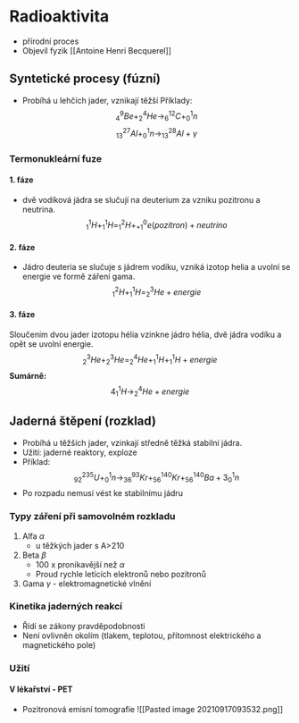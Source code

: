 
# Radioaktivita
- přírodní proces
- Objevil fyzik [[Antoine Henri Becquerel]]

## Syntetické procesy (fúzní)
- Probíhá u lehčích jader, vznikají těžší
Příklady:
$$ ^9_4Be + ^4_2He \rightarrow ^{12}_6C + ^1_0n $$
$$ ^{27}_{13}Al + ^1_0n \rightarrow ^{28}_13Al + \gamma $$

### Termonukleární fuze
#### 1. fáze
- dvě vodíková jádra se slučují na deuterium za vzniku pozitronu a neutrina.
$$ ^1_1H + ^1_1H = ^2_1H + ^0_{+1}e (pozitron) + neutrino $$
#### 2. fáze
- Jádro deuteria se slučuje s jádrem vodíku, vzniká izotop helia a uvolní se energie ve formě záření gama.
$$ ^2_1H + ^1_1H = ^3_2He + energie $$
#### 3. fáze
Sloučením dvou jader izotopu hélia vzinkne jádro hélia, dvě jádra vodíku a opět se uvolní energie.
$$ ^3_2He + ^3_2He = ^4_2He + ^1_1H + ^1_1H + energie $$
**Sumárně:**
$$ 4 ^1_1H \rightarrow ^4_2He + energie $$
## Jaderná štěpení (rozklad)
- Probíhá u těžších jader, vzinkají středně těžká stabilní jádra.
- Užití: jaderné reaktory, exploze
- Příklad:
$$ ^{235}_{92}U + ^1_0n \rightarrow ^{93}_{36}Kr + ^{140}_{56}Kr + ^{140}_{56}Ba + 3^1_0n $$
- Po rozpadu nemusí vést ke stabilnímu jádru
### Typy záření při samovolném rozkladu
1. Alfa $\alpha$
	- u těžkých jader s A>210
2. Beta $\beta$
	- 100 x pronikavější než $\alpha$
	- Proud rychle letících elektronů nebo pozitronů
3. Gama $\gamma$ - elektromagnetické vlnění
### Kinetika jaderných reakcí
- Řídí se zákony pravděpodobnosti
- Není ovlivněn okolím (tlakem, teplotou, přítomnost elektrického a magnetického pole)
### Užití
#### V lékařství - PET
- Pozitronová emisní tomografie
![[Pasted image 20210917093532.png]]